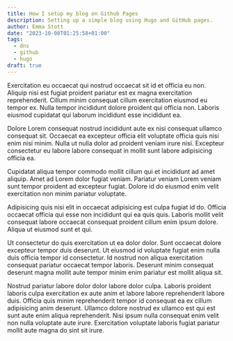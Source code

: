 ```yaml
---
title: How I setup my blog on Github Pages
description: Setting up a simple blog using Hugo and GitHub pages.
author: Emma Stott
date: "2023-10-08T01:25:58+01:00"
tags:
  - dns
  - github
  - hugo
draft: true
---
```


Exercitation eu occaecat qui nostrud occaecat sit id et officia eu non. Aliquip nisi est fugiat proident pariatur est ex magna exercitation reprehenderit. Cillum minim consequat cillum exercitation eiusmod eu tempor ex. Nulla tempor incididunt dolore proident qui officia non. Laboris eiusmod cupidatat qui laborum incididunt esse incididunt ea.

Dolore Lorem consequat nostrud incididunt aute ex nisi consequat ullamco consequat sit. Occaecat ea excepteur officia elit voluptate officia quis nisi enim nisi minim. Nulla ut nulla dolor ad proident veniam irure nisi. Excepteur consectetur eu labore labore consequat in mollit sunt labore adipisicing officia ea.

Cupidatat aliqua tempor commodo mollit cillum qui et incididunt ad amet aliquip. Amet ad Lorem dolor fugiat veniam. Pariatur veniam Lorem veniam sunt tempor proident ad excepteur fugiat. Dolore id do eiusmod enim velit exercitation non minim pariatur voluptate.

Adipisicing quis nisi elit in occaecat adipisicing est culpa fugiat id do. Officia occaecat officia qui esse non incididunt qui ea quis quis. Laboris mollit velit consequat labore occaecat consequat proident cillum enim ipsum dolore. Aliqua ut eiusmod sunt et qui.

Ut consectetur do quis exercitation ut ea dolor dolor. Sunt occaecat dolore excepteur tempor duis deserunt. Ut eiusmod id voluptate fugiat enim nulla duis officia tempor id consectetur. Id nostrud non aliqua exercitation consequat pariatur occaecat tempor laboris. Deserunt minim consequat deserunt magna mollit aute tempor minim enim pariatur est mollit aliqua sit.

Nostrud pariatur labore dolor dolor labore dolor culpa. Laboris proident laboris culpa exercitation ex aute anim et labore labore reprehenderit labore duis. Officia quis minim reprehenderit tempor id consequat ea ex cillum adipisicing anim deserunt. Ullamco dolore nostrud ex ullamco est qui est sunt aute enim aliqua reprehenderit. Nisi ipsum nulla consequat enim velit non nulla voluptate aute irure. Exercitation voluptate laboris fugiat pariatur mollit aute magna do sint sit irure.
